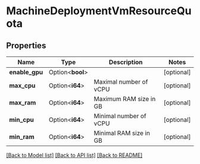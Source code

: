 # MachineDeploymentVmResourceQuota

## Properties

Name | Type | Description | Notes
------------ | ------------- | ------------- | -------------
**enable_gpu** | Option<**bool**> |  | [optional]
**max_cpu** | Option<**i64**> | Maximal number of vCPU | [optional]
**max_ram** | Option<**i64**> | Maximum RAM size in GB | [optional]
**min_cpu** | Option<**i64**> | Minimal number of vCPU | [optional]
**min_ram** | Option<**i64**> | Minimal RAM size in GB | [optional]

[[Back to Model list]](../README.md#documentation-for-models) [[Back to API list]](../README.md#documentation-for-api-endpoints) [[Back to README]](../README.md)



